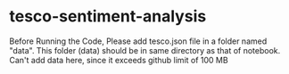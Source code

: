 # tesco-sentiment-analysis

Before Running the Code, Please add tesco.json file in a folder named "data". This folder (data) should be in same directory as that of notebook.
Can't add data here, since it exceeds github limit of 100 MB
